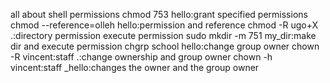 all about shell permissions 
chmod 753 hello:grant specified permissions
chmod --reference=olleh hello:permission and reference
chmod -R ugo+X .:directory permission execute permission
sudo mkdir -m 751 my_dir:make dir and execute permission 
chgrp school hello:change group owner
chown -R vincent:staff .:change ownership and group owner
chown -h vincent:staff _hello:changes the owner and the group owner
